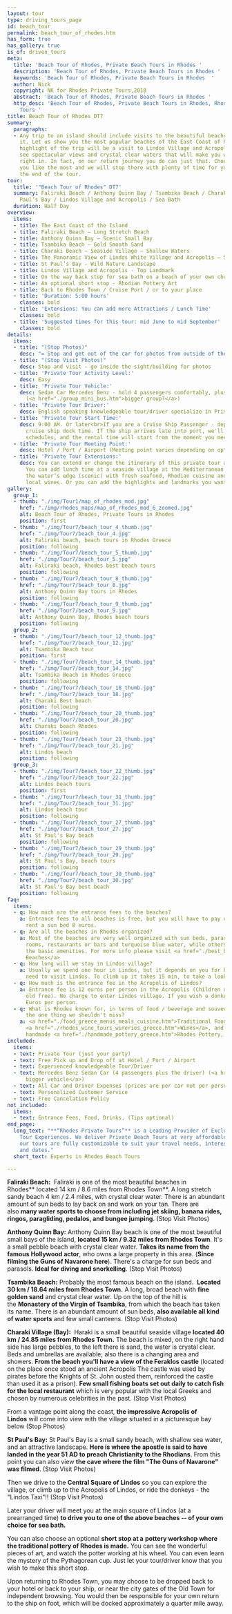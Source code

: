 ```yaml
---
layout: tour
type: driving_tours_page
id: beach_tour
permalink: beach_tour_of_rhodes.htm
has_form: true
has_gallery: true
is_of: driven_tours
meta:
  title: 'Beach Tour of Rhodes, Private Beach Tours in Rhodes '
  description: 'Beach Tour of Rhodes, Private Beach Tours in Rhodes '
  keywords: 'Beach Tour of Rhodes, Private Beach Tours in Rhodes  '
  author: Nick
  copyright: NK for Rhodes Private Tours,2018
  abstract: 'Beach Tour of Rhodes, Private Beach Tours in Rhodes '
  http_desc: 'Beach Tour of Rhodes, Private Beach Tours in Rhodes, Rhodes Private
    Tours '
title: Beach Tour of Rhodes DT7
summary:
  paragraphs:
  - Any trip to an island should include visits to the beautiful beaches that encircle
    it. Let us show you the most popular beaches of the East Coast of Rhodes. The
    highlight of the trip will be a visit to Lindos Village and Acropolis. You'll
    see spectacular views and crystal clear waters that will make you want to jump
    right in. In fact, on our return journey you do can just that. Choose the beach
    you like the most and we will stop there with plenty of time for you to swim before
    the end of the tour.
tour:
  title: '"Beach Tour of Rhodes" DT7'
  summary: Faliraki Beach / Anthony Quinn Bay / Tsambika Beach / Charaki Beach / St
    Paul’s Bay / Lindos Village and Acropolis / Sea Bath
  duration: Half Day
overview:
  items:
  - title: The East Coast of the Island
  - title: Faliraki Beach – Long Stretch Beach
  - title: Anthony Quinn Bay – Scenic Small Bay
  - title: Tsambika Beach – Gold Smooth Sand
  - title: Charaki Beach – Seaside Village – Shallow Waters
  - title: The Panoramic View of Lindos White Village and Acropolis – Scenic
  - title: St Paul’s Bay - Wild Nature Landscape
  - title: Lindos Village and Acropolis - Top Landmark
  - title: On the way back stop for sea bath on a beach of your own choice
  - title: An optional short stop - Rhodian Pottery Art
  - title: Back to Rhodes Town / Cruise Port / or to your place
  - title: 'Duration: 5:00 hours'
    classes: bold
  - title: 'Extensions: You can add more Attractions / Lunch Time'
    classes: bold
  - title: 'Suggested times for this tour: mid June to mid September'
    classes: bold
details:
  items:
  - title: "(Stop Photos)"
    desc: "= Stop and get out of the car for photos from outside of the Sight/building"
  - title: "(Stop Visit Photos)"
    desc: Stop and visit - go inside the sight/building for photos
  - title: 'Private Tour Activity Level:'
    desc: Easy
  - title: 'Private Tour Vehicle:'
    desc: Sedan Car Mercedes Benz - hold 4 passengers comfortably, plus the driver
      (<a href="./group_mini_bus.htm">bigger group?</a>)
  - title: 'Private Tour Driver:'
    desc: English speaking knowledgeable tour/driver specialize in Private Tours
  - title: 'Private Tour Start Time:'
    desc: 9:00 AM. Or later<br>If you are a Cruise Ship Passenger - depend on your
      cruise ship dock time. If the ship arrives late into port, we'll adjust our
      schedules, and the rental time will start from the moment you meet your tour/driver
  - title: 'Private Tour Meeting Point:'
    desc: Hotel / Port / Airport (Meeting point varies depending on option booked)
  - title: 'Private Tour Extensions:'
    desc: You can extend or change the itinerary of this private tour as you like.
      You can add lunch time at a seaside village at the Mediterranean Sea right on
      the water’s edge (scenic) with fresh seafood, Rhodian cuisine and excellent
      local wines. Or you can add the highlights and landmarks you want to visit.
gallery:
  group_1:
  - thumb: "./img/Tour1/map_of_rhodes_mod.jpg"
    href: "./img/rhodes_maps/map_of_rhodes_mod_6_zoomed.jpg"
    alt: Beach Tour of Rhodes, Private Tours in Rhodes
    position: first
  - thumb: "./img/Tour7/beach_tour_4_thumb.jpg"
    href: "./img/Tour7/beach_tour_4.jpg"
    alt: Faliraki beach, beach tours in Rhodes Greece
    position: following
  - thumb: "./img/Tour7/beach_tour_5_thumb.jpg"
    href: "./img/Tour7/beach_tour_5.jpg"
    alt: Faliraki beach, Rhodes best beach tours
    position: following
  - thumb: "./img/Tour7/beach_tour_8_thumb.jpg"
    href: "./img/Tour7/beach_tour_8.jpg"
    alt: Anthony Quinn Bay tours in Rhodes
    position: following
  - thumb: "./img/Tour7/beach_tour_9_thumb.jpg"
    href: "./img/Tour7/beach_tour_9.jpg"
    alt: Anthony Quinn Bay, Rhodes beach tours
    position: following
  group_2:
  - thumb: "./img/Tour7/beach_tour_12_thumb.jpg"
    href: "./img/Tour7/beach_tour_12.jpg"
    alt: Tsambika Beach tour
    position: first
  - thumb: "./img/Tour7/beach_tour_14_thumb.jpg"
    href: "./img/Tour7/beach_tour_14.jpg"
    alt: Tsambika Beach in Rhodes Greece
    position: following
  - thumb: "./img/Tour7/beach_tour_18_thumb.jpg"
    href: "./img/Tour7/beach_tour_18.jpg"
    alt: Charaki Best beach
    position: following
  - thumb: "./img/Tour7/beach_tour_20_thumb.jpg"
    href: "./img/Tour7/beach_tour_20.jpg"
    alt: Charaki beach Rhodes
    position: following
  - thumb: "./img/Tour7/beach_tour_21_thumb.jpg"
    href: "./img/Tour7/beach_tour_21.jpg"
    alt: Lindos beach
    position: following
  group_3:
  - thumb: "./img/Tour7/beach_tour_22_thumb.jpg"
    href: "./img/Tour7/beach_tour_22.jpg"
    alt: Lindos beach tours
    position: first
  - thumb: "./img/Tour7/beach_tour_31_thumb.jpg"
    href: "./img/Tour7/beach_tour_31.jpg"
    alt: Lindos beach tour
    position: following
  - thumb: "./img/Tour7/beach_tour_27_thumb.jpg"
    href: "./img/Tour7/beach_tour_27.jpg"
    alt: St Paul's Bay beach
    position: following
  - thumb: "./img/Tour7/beach_tour_29_thumb.jpg"
    href: "./img/Tour7/beach_tour_29.jpg"
    alt: St Paul's Bay, beach tours
    position: following
  - thumb: "./img/Tour7/beach_tour_30_thumb.jpg"
    href: "./img/Tour7/beach_tour_30.jpg"
    alt: St Paul's Bay best beach
    position: following
faq:
  items:
  - q: How much are the entrance fees to the beaches?
    a: Entrance fees to all beaches is free, but you will have to pay only if you
      rent a sun bed 8 euros.
  - q: Are all the beaches in Rhodes organized?
    a: Most of the beaches are very well organized with sun beds, parasols, changing
      rooms, restaurants or bars and turquoise blue water, while others offer only
      the basic amenities. For more info please visit <a href="./best_beaches.htm">Rhodes
      Beaches</a>
  - q: How long will we stay in Lindos village?
    a: Usually we spend one hour in Lindos, but it depends on you for how long you
      need to visit Lindos. To climb up it takes 15 min, to take a look 30min.
  - q: How much is the entrance fee in the Acropolis of Lindos?
    a: Entrance fee is 12 euros per person in the Acropolis (Children under 18 years
      old free). No charge to enter Lindos village. If you wish a donkey ride is 5
      Euros per person.
  - q: What is Rhodes known for, in terms of food / beverage and souvenirs? What's
      the one thing we shouldn't miss?
    a: <a href="./food_greece_menus_meals_cuisine.htm">Traditional Food of Rhodes</a>,
      <a href="./rhodes_wine_tours_wineries_greece.htm">Wines</a>, and the famous
      handmade <a href="./handmade_pottery_greece.htm">Rhodes Pottery, Ceramics</a>.
included:
  items:
  - text: Private Tour (just your party)
  - text: Free Pick up and Drop off at Hotel / Port / Airport
  - text: Experienced knowledgeable Tour/Driver
  - text: Mercedes Benz Sedan Car (4 passengers plus the driver) (<a href="./group_mini_bus.htm">or
      bigger vehicle</a>)
  - text: All Car and Driver Expenses (prices are per car not per person)
  - text: Personalized Customer Service
  - text: Free Cancelation Policy
not_included:
  items:
  - text: Entrance Fees, Food, Drinks, (Tips optional)
end_page:
  long_text: "**“Rhodes Private Tours”** is a Leading Provider of Exclusive and Personalized
    Tour Experiences. We deliver Private Beach Tours at very affordable rates. All
    our tours are fully customizable to suit your travel needs, interests, schedules,
    and dates."
  short_text: Experts in Rhodes Beach Tours

---
```

**Faliraki Beach:**  Faliraki is one of the most beautiful beaches in Rhodes** located 14 km / 8.6 miles from Rhodes Town**. A long stretch sandy beach 4 km / 2.4 miles, with crystal clear water. There is an abundant amount of sun beds to lay back on and work on your tan. There are also **many water sports to choose from including jet skiing, banana rides, ringos, paragliding, pedalos, and bungee jumping**. (Stop Visit Photos)

**Anthony Quinn Bay:** Anthony Quinn Bay beach is one of the most beautiful small bays of the island, **located 15 km / 9.32 miles from Rhodes Town**. It's a small pebble beach with crystal clear water. **Takes its name from the famous Hollywood actor**, who owns a large property in this area. (**Since filming the Guns of Navarone here**). There's a charge for sun beds and parasols. **Ideal for diving and snorkelling**. (Stop Visit Photos)

**Tsambika Beach:** Probably the most famous beach on the island.  **Located 30 km / 18.64 miles from Rhodes Town.** A long, broad beach with **fine golden sand** and crystal clear water. Up on the top of the hill is the **Monastery of the Virgin of Tsambika**, from which the beach has taken its name. There is an abundant amount of sun beds, **also available all kind of water sports** and few small canteens. (Stop Visit Photos)

**Charaki Village (Bay):**  Haraki is a small beautiful seaside village **located 40 km / 24.85 miles from Rhodes Town.** The beach is mixed, on the right hand side has large pebbles, to the left there is sand, the water is crystal clear. Beds and umbrellas are available; also there is a changing area and showers. **From the beach you'll have a view of the Feraklos castle** (located on the place once stood an ancient Acropolis The castle was used by pirates before the Knights of St. John ousted them, reinforced the castle than used it as a prison). **Few small fishing boats set out daily to catch fish for the local restaurant** which is very popular with the local Greeks and chosen by numerous celebrities in the past. (Stop Visit Photos)

From a vantage point along the coast, **the impressive Acropolis of Lindos** will come into view with the village situated in a picturesque bay below (Stop Photos)

**St Paul's Bay:** St Paul's Bay is a small sandy beach, with shallow sea water, and an attractive landscape. **Here is where the apostle is said to have landed in the year 51 AD to preach Christianity to the Rhodians**. From this point you can also view **the cave where the film "The Guns of Navarone" was filmed**. (Stop Visit Photos)

Then we drive to the **Central Square of Lindos** so you can explore the village, or climb up to the Acropolis of Lindos, or ride the donkeys - the "Lindos Taxi"!! (Stop Visit Photos)

Later your driver will meet you at the main square of Lindos (at a prearranged time) **to drive you to one of the above beaches -- of your own choice for sea bath.**

You can also choose an optional **short stop at a** **pottery workshop where the traditional pottery of Rhodes is made.** You can see the wonderful pieces of art, and watch the potter working at his wheel. You can even learn the mystery of the Pythagorean cup. Just let your tour/driver know that you wish to make this short stop.

Upon returning to Rhodes Town, you may choose to be dropped back to your hotel or back to your ship, or near the city gates of the Old Town for independent browsing. You would then be responsible for your own return to the ship on foot, which will be docked approximately a quarter mile away.